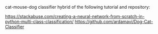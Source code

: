 cat-mouse-dog classifier hybrid of the following tutorial and repository:

https://stackabuse.com/creating-a-neural-network-from-scratch-in-python-multi-class-classification/
https://github.com/ardamavi/Dog-Cat-Classifier
